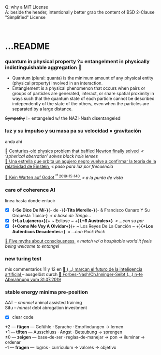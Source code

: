 Q: why a MIT License  
A: beside the header, intentionally better grab the content of BSD 2-Clause "Simplified" License


<br>

# …README
### quantum in physical property ?= entangelment in physically indistinguishable aggregation :popcorn:

+ Quantum (plural: quanta) is the minimum amount of any physical entity (physical property) involved in an interaction.  
+ Entanglement is a physical phenomenon that occurs when pairs or groups of particles are generated, interact, or share spatial proximity in ways such that the quantum state of each particle cannot be described independently of the state of the others, even when the particles are separated by a large distance.

~~Sympathy~~ != entangeled w/ the NAZI-Nash disentangeled


### luz y su impulso y su masa pa su velocidad × gravitación

anda ahí

[ :arrow_up_small: Centuries-old physics problem that baffled Newton finally solved ](https://www.rt.com/news/463382-student-solves-spherical-aberration-newton/) _&nbsp;« ‘spherical aberration’ solves black hole lenses_  
[ :arrow_up_small: Una estrella que orbita un agujero negro vuelve a confirmar la teoría de la relatividad de Einstein ](https://www.lanacion.com.ar/sociedad/una-estrella-orbita-agujero-negro-vuelve-confirmar-nid2271564) _&nbsp;« paso para luz por frecuencia_

[ :arrow_up_small: Kein Warten auf Godot <sup><sup>ct</sup> 2019-15-140</sup> ](https://ct.de/ytc4) _&nbsp;« a la punta de vista_


### care of coherence AI

línea hasta donde enlucir

- [x] **{-Se Dice De Mí-}**{- de -}**{-Tita Merello-}**{- & Francisco Canaro Y Su Orquesta Típica-} _&nbsp;« a base de Tango…_
- [x] **{+La Lujanera+}**{+ ~ Eclipse ~ +}**{+6 Australes+}** _&nbsp;« …con su par_
- [x] **{+Como Me Voy A Olvidar+}**{+ ~ Los Reyes De La Canción ~ +}**{+Los Auténticos Decadentes+}** _&nbsp;« …con Punk Rock_

[ :arrow_up_small: Five myths about consciousness ](https://www.washingtonpost.com/outlook/five-myths/five-myths-about-consciousness/2019/07/26/) _&nbsp;«  match w/ a hospitable world it feels being welcome to entangel_


### new turing test

mis commentarios 11 y 12 en [ :arrow_up_small: (…) marcan el futuro de la inteligencia artificial ][elpaisCoherenceAI] – ausgelöst durch [ :arrow_up_small: Forbes-Nash/Ch.Inninger-Seibt (…) n-te Abmahnung vom 31.07.2019 ][NashInningerSeibt]

[elpaisCoherenceAI]: https://elpais.com/elpais/2019/07/29/ciencia/1564394653_192603.html
[NashInningerSeibt]: https://www.rollator-parcours.com/de/img/20190731-Nash-Inninger-Seibt--20190731-MsgY5-MietwohnungAbmahnungNash--MintWebmail/


### stable energy minima pre-position

AAT – _channel_ animal assisted training  
Sifu – _honest_ debt abrogation investment

- [x] clear code

+2 — **fügen** — Gefühle · Sprache · Empfindungen → lernen  
+1 — **töten** — Ausschluss · Angst · Beteubung → sprengen  
±0 — **zeigen** — base-de-ser · reglas-de-manejar → pon → iluminar → ordenar  
-1 — **fragen** — logros · currículum → valores → objetivo